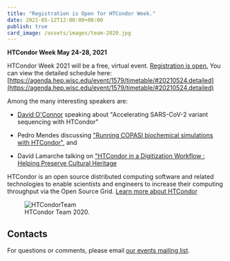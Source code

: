 ```yaml
---
title: "Registration is Open for HTCondor Week."
date: 2021-05-12T12:00:00+00:00
publish: true
card_image: /assets/images/team-2020.jpg
--- 
```

**HTCondor Week May 24-28, 2021**

HTCondor Week 2021 will be a free, virtual event. [Registration is open.](https://agenda.hep.wisc.edu/event/1579/) You can view the detailed schedule here: [https://agenda.hep.wisc.edu/event/1579/timetable/#20210524.detailed](https://agenda.hep.wisc.edu/event/1579/timetable/#20210524.detailed)

Among the many interesting speakers are:

- [David O'Connor](https://dho.pathology.wisc.edu/) speaking about "Accelerating SARS-CoV-2 variant sequencing with HTCondor"

- Pedro Mendes discussing ["Running COPASI biochemical simulations with HTCondor"](https://agenda.hep.wisc.edu/event/1579/contributions/23045/), and  

- David Lamarche talking on ["HTCondor in a Digitization Workflow : Helping Preserve Cultural Heritage](https://agenda.hep.wisc.edu/event/1579/contributions/23044/)

HTCondor is an open source distributed computing software and related technologies to enable scientists and engineers to increase their computing throughput via the Open Source Grid. [Learn more about HTCondor](https://research.cs.wisc.edu/htcondor/)

<figure class="figure">
  <img src="{{site.baseurl}}/assets/images/team-2020.jpg" class="figure-img img-fluid rounded" alt="HTCondorTeam">
  <figcaption class="figure-caption">HTCondor Team 2020.</figcaption>
</figure>

## Contacts

For questions or comments, please email
[our events mailing list](mailto:events@opensciencegrid.org).
